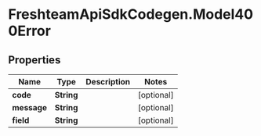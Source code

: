 # FreshteamApiSdkCodegen.Model400Error

## Properties

Name | Type | Description | Notes
------------ | ------------- | ------------- | -------------
**code** | **String** |  | [optional] 
**message** | **String** |  | [optional] 
**field** | **String** |  | [optional] 


